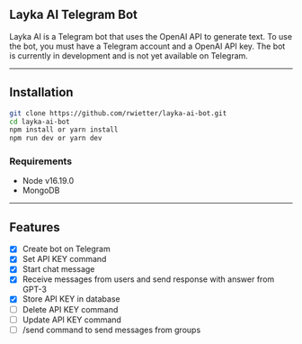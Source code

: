## Layka AI Telegram Bot

Layka AI is a Telegram bot that uses the OpenAI API to generate text. To use the bot, you must have a Telegram account and a OpenAI API key. The bot is currently in development and is not yet available on Telegram.

---

## Installation

```bash
git clone https://github.com/rwietter/layka-ai-bot.git
cd layka-ai-bot
npm install or yarn install
npm run dev or yarn dev
```

### Requirements

- Node v16.19.0
- MongoDB

---

## Features

- [x] Create bot on Telegram
- [x] Set API KEY command
- [x] Start chat message
- [x] Receive messages from users and send response with answer from GPT-3
- [x] Store API KEY in database
- [ ] Delete API KEY command
- [ ] Update API KEY command
- [ ] /send command to send messages from groups 
